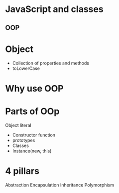 # JavaScript and classes

## OOP

# Object
- Collection of properties and methods
- toLowerCase

# Why use OOP

# Parts of OOp
Object literal

- Constructor function
- prototypes
- Classes
- Instance(new, this)

# 4 pillars
Abstraction
Encapsulation
Inheritance
Polymorphism